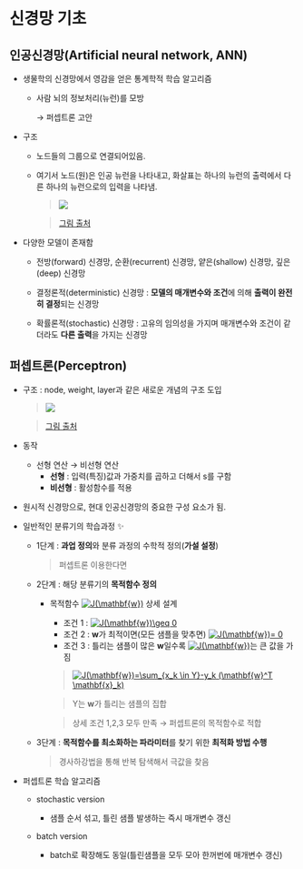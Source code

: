 # 신경망 기초

## 인공신경망(Artificial neural network, ANN)
+ 생물학의 신경망에서 영감을 얻은 통계학적 학습 알고리즘
   + 사람 뇌의 정보처리(뉴런)를 모방   
   
      → 퍼셉트론 고안

+ 구조
   + 노드들의 그룹으로 연결되어있음.
   + 여기서 노드(원)은 인공 뉴런을 나타내고, 화살표는 하나의 뉴런의 출력에서 다른 하나의 뉴런으로의 입력을 나타냄.   
   
      > <img src="https://user-images.githubusercontent.com/72974863/105278335-911bf180-5be8-11eb-9a10-11c14604d6d8.png">   

      > [그림 출처](https://ko.wikipedia.org/wiki/%EC%9D%B8%EA%B3%B5_%EC%8B%A0%EA%B2%BD%EB%A7%9D)

+ 다양한 모델이 존재함
   + 전방(forward) 신경망, 순환(recurrent) 신경망, 얕은(shallow) 신경망, 깊은(deep) 신경망
   
   + 결정론적(deterministic) 신경망 : **모델의 매개변수와 조건**에 의해 **출력이 완전히 결정**되는 신경망
   + 확률론적(stochastic) 신경망 : 고유의 임의성을 가지며 매개변수와 조건이 같더라도 **다른 출력**을 가지는 신경망

## 퍼셉트론(Perceptron)
+ 구조 : node, weight, layer과 같은 새로운 개념의 구조 도입
   > <img src="https://user-images.githubusercontent.com/72974863/105280727-d131a300-5bed-11eb-9c2e-57cdbd438758.png">   
   
   > [그림 출처](https://en.wikipedia.org/wiki/Perceptron) 

+ 동작 
   + 선형 연산 → 비선형 연산
      + **선형** : 입력(특징)값과 가중치를 곱하고 더해서 s를 구함
      + **비선형** : 활성함수를 적용
      
+ 원시적 신경망으로, 현대 인공신경망의 중요한 구성 요소가 됨.

+ 일반적인 분류기의 학습과정 ✨
   + 1단계 : **과업 정의**와 분류 과정의 수학적 정의(**가설 설정**)   
      > 퍼셉트론 이용한다면   
      
   + 2단계 : 해당 분류기의 **목적함수 정의**   
      + 목적함수 <a href="https://www.codecogs.com/eqnedit.php?latex=J(\mathbf{w})" target="_blank"><img src="https://latex.codecogs.com/gif.latex?J(\mathbf{w})" title="J(\mathbf{w})" /></a> 상세 설계
         + 조건 1 : <a href="https://www.codecogs.com/eqnedit.php?latex=J(\mathbf{w})\geq&space;0" target="_blank"><img src="https://latex.codecogs.com/gif.latex?J(\mathbf{w})\geq&space;0" title="J(\mathbf{w})\geq 0" /></a>   
         + 조건 2 : **w**가 최적이면(모든 샘플을 맞추면) <a href="https://www.codecogs.com/eqnedit.php?latex=J(\mathbf{w})=&space;0" target="_blank"><img src="https://latex.codecogs.com/gif.latex?J(\mathbf{w})=&space;0" title="J(\mathbf{w})= 0" /></a>   
         + 조건 3 : 틀리는 샘플이 많은 **w**일수록 <a href="https://www.codecogs.com/eqnedit.php?latex=J(\mathbf{w})" target="_blank"><img src="https://latex.codecogs.com/gif.latex?J(\mathbf{w})" title="J(\mathbf{w})" /></a>는 큰 값을 가짐    
                  
                  
          > <a href="https://www.codecogs.com/eqnedit.php?latex=J(\mathbf{w})=\sum_{x_k&space;\in&space;Y}-y_k&space;(\mathbf{w}^T&space;\mathbf{x}_k)" target="_blank"><img src="https://latex.codecogs.com/gif.latex?J(\mathbf{w})=\sum_{x_k&space;\in&space;Y}-y_k&space;(\mathbf{w}^T&space;\mathbf{x}_k)" title="J(\mathbf{w})=\sum_{x_k \in Y}-y_k (\mathbf{w}^T \mathbf{x}_k)" /></a>   
      
          > Y는 **w**가 틀리는 샘플의 집합
         
          > 상세 조건 1,2,3 모두 만족 → 퍼셉트론의 목적함수로 적합    
      
   + 3단계 : **목적함수를 최소화하는 파라미터**를 찾기 위한 **최적화 방법 수행**   
      > 경사하강법을 통해 반복 탐색해서 극값을 찾음
   

+ 퍼셉트론 학습 알고리즘
   + stochastic version
      + 샘플 순서 섞고, 틀린 샘플 발생하는 즉시 매개변수 갱신  
      
   + batch version
      + batch로 확장해도 동일(틀린샘플을 모두 모아 한꺼번에 매개변수 갱신)
